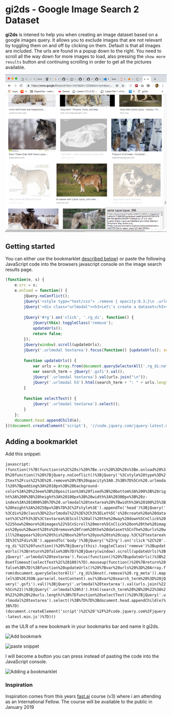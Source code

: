# gi2ds - Google Image Search 2 Dataset
**gi2ds** is intened to help you when creating an image dataset based on a google images query. It allows you to exclude images that are not relevant by toggling them on and off by clicking on them. Default is that all images are included. The urls are found in a popup down to the right. You need to scroll all the way down for more images to load, also pressing the `show more results` button and continuing scrolling in order to get all the pictures available.

![gi2ds - Google Image Search to Dataset](images/gi2ds-usage.png)

## Getting started
You can either use the bookmarklet [described below](#bookmarklet)) or paste  the following JavaScript code into the browsers javascript console on the image search results page.

```javascript
(function(e, s) {
    e.src = s;
    e.onload = function() {
        jQuery.noConflict();
        jQuery('<style type="text/css"> .remove { opacity:0.3;}\n .urlmodal {padding: 10px; background-color: #eee; position: fixed; bottom: 0; right: 0; height: 100px; width: 300px; z-index: 1000;} .urlmodal textarea {width: 100%; height: 250px;}</style>').appendTo('head');
        jQuery('<div class="urlmodal"><h3>Let\'s create a dataset</h3><textarea>Scoll all the way down\nClick "Show more images"\nScroll more\nClick on the images you want to remove from the dataset\nThe urls will appear in this box for you to copy.</textarea></div>').appendTo('body');

        jQuery('#rg').on('click', '.rg_di', function() {
            jQuery(this).toggleClass('remove');
            updateUrls();
            return false;
        });
        jQuery(window).scroll(updateUrls);
        jQuery('.urlmodal textarea').focus(function() {updateUrls(); setTimeout(selectText, 100)}).mouseup(function() {return false;});

        function updateUrls() {
            var urls = Array.from(document.querySelectorAll('.rg_di:not(.remove) .rg_meta')).map(el=>JSON.parse(el.textContent).ou);
            var search_term = jQuery('.gsfi').val();
            jQuery('.urlmodal textarea').val(urls.join("\n"));
            jQuery('.urlmodal h3').html(search_term + ": " + urls.length);
        }

        function selectText() {
            jQuery('.urlmodal textarea').select();
        }
    };
    document.head.appendChild(e);
})(document.createElement('script'), '//code.jquery.com/jquery-latest.min.js');
```

## Adding a bookmarklet
<a name="bookmarklet"></a>
Add this snippet:

```javascript:(function()%7B(function(e%2C%20s)%20%7Be.src%20%3D%20s%3Be.onload%20%3D%20function()%20%7BjQuery.noConflict()%3BjQuery('%3Cstyle%20type%3D%22text%2Fcss%22%3E%20.remove%20%7B%20opacity%3A0.3%3B%7D%5Cn%20.urlmodal%20%7Bpadding%3A%2010px%3B%20background-color%3A%20%23eee%3B%20position%3A%20fixed%3B%20bottom%3A%200%3B%20right%3A%200%3B%20height%3A%20100px%3B%20width%3A%20300px%3B%20z-index%3A%201000%3B%7D%20.urlmodal%20textarea%20%7Bwidth%3A%20100%25%3B%20height%3A%20250px%3B%7D%3C%2Fstyle%3E').appendTo('head')%3BjQuery('%3Cdiv%20class%3D%22urlmodal%22%3E%3Ch3%3ELet%5C's%20create%20a%20dataset%3C%2Fh3%3E%3Ctextarea%3EScoll%20all%20the%20way%20down%5CnClick%20%22Show%20more%20images%22%5CnScroll%20more%5CnClick%20on%20the%20images%20you%20want%20to%20remove%20from%20the%20dataset%5CnThe%20urls%20will%20appear%20in%20this%20box%20for%20you%20to%20copy.%3C%2Ftextarea%3E%3C%2Fdiv%3E').appendTo('body')%3BjQuery('%23rg').on('click'%2C%20'.rg_di'%2C%20function()%20%7BjQuery(this).toggleClass('remove')%3BupdateUrls()%3Breturn%20false%3B%7D)%3BjQuery(window).scroll(updateUrls)%3BjQuery('.urlmodal%20textarea').focus(function()%20%7BupdateUrls()%3B%20setTimeout(selectText%2C%20100)%7D).mouseup(function()%20%7Breturn%20false%3B%7D)%3Bfunction%20updateUrls()%20%7Bvar%20urls%20%3D%20Array.from(document.querySelectorAll('.rg_di%3Anot(.remove)%20.rg_meta')).map(el%3D%3EJSON.parse(el.textContent).ou)%3Bvar%20search_term%20%3D%20jQuery('.gsfi').val()%3BjQuery('.urlmodal%20textarea').val(urls.join(%22%5Cn%22))%3BjQuery('.urlmodal%20h3').html(search_term%20%2B%20%22%3A%20%22%20%2B%20urls.length)%3B%7Dfunction%20selectText()%20%7BjQuery('.urlmodal%20textarea').select()%3B%7D%7D%3Bdocument.head.appendChild(e)%3B%7D)(document.createElement('script')%2C%20'%2F%2Fcode.jquery.com%2Fjquery-latest.min.js')%7D)()```

as the ULR of a new bookmark in your bookmarks bar and name it gi2ds.

![Add bookmark](images/gi2ds-add-bookmark.png)

![paste snippet](images/gi2ds-paste-snippet.png)


I will become a button you can press instead of pasting the code into the JavaScript console.

![Adding a bookmarklet](images/gi2ds-bookmarklet-button.png)

### Inspiration
Inspiration comes from this years [fast.ai](https://www.fast.ai/) course (v3) where i am attending as an International Fellow. The course will be available to the public in January 2019